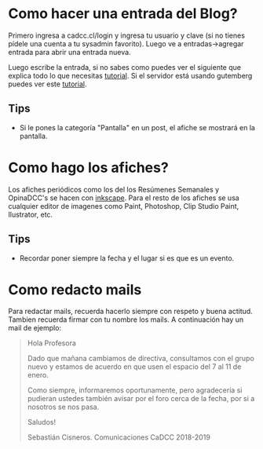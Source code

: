 # Como hacer una entrada del Blog?

Primero ingresa a cadcc.cl/login y ingresa tu usuario y clave (si no tienes pídele una cuenta a tu sysadmin favorito).
Luego ve a entradas->agregar entrada para abrir una entrada nueva.

Luego escribe la entrada, si no sabes como puedes ver el siguiente que explica todo lo que necesitas [tutorial](https://www.youtube.com/watch?v=smQ6PEtkexs).
Si el servidor está usando gutemberg puedes ver este [tutorial](https://www.youtube.com/watch?v=uzxfBbkmDmM).

## Tips

* Si le pones la categoría "Pantalla" en un post, el afiche se mostrará en la pantalla.

# Como hago los afiches?

Los afiches periódicos como los del los Resúmenes Semanales y OpinaDCC's se hacen con [inkscape](https://inkscape.org/es/release/inkscape-0.92.3/).
Para el resto de los afiches se usa cualquier editor de imagenes como Paint, Photoshop, Clip Studio Paint, Ilustrator, etc.

## Tips

* Recordar poner siempre la fecha y el lugar si es que es un evento.

# Como redacto mails 

Para redactar mails, recuerda hacerlo siempre con respeto y buena actitud. Tambien recuerda firmar con tu nombre los mails. A continuación hay un mail de ejemplo:

> Hola Profesora
> 
> Dado que mañana cambiamos de directiva, consultamos con el grupo nuevo y estamos de acuerdo en que usen el espacio del 7 al 11 de enero.
> 
> Como siempre, informaremos oportunamente, pero agradecería si pudieran ustedes también avisar por el foro cerca de la fecha, por si a nosotros se nos pasa.
> 
> Saludos!
> 
> Sebastián Cisneros. 
> Comunicaciones CaDCC 2018-2019